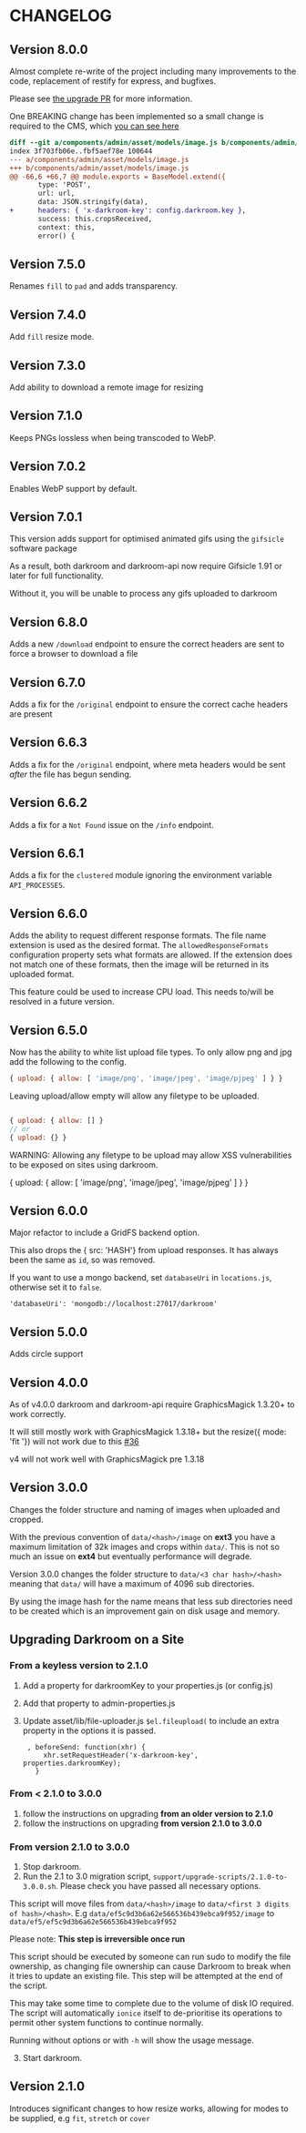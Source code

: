 # CHANGELOG

## Version 8.0.0

Almost complete re-write of the project including many improvements to the code, replacement of restify for express, and bugfixes.

Please see [the upgrade PR](https://github.com/clocklimited/Darkroom-api/pull/65) for more information.

One BREAKING change has been implemented so a small change is required to the CMS, which [you can see here](https://github.com/clocklimited/Contagious/commit/7df240458cad8882d6b7067814f84f110bd2fef3)

```diff
diff --git a/components/admin/asset/models/image.js b/components/admin/asset/models/image.js
index 3f703fb06e..fbf5aef78e 100644
--- a/components/admin/asset/models/image.js
+++ b/components/admin/asset/models/image.js
@@ -66,6 +66,7 @@ module.exports = BaseModel.extend({
       type: 'POST',
       url: url,
       data: JSON.stringify(data),
+      headers: { 'x-darkroom-key': config.darkroom.key },
       success: this.cropsReceived,
       context: this,
       error() {
```


## Version 7.5.0

Renames `fill` to `pad` and adds transparency.

## Version 7.4.0

Add `fill` resize mode.

## Version 7.3.0

Add ability to download a remote image for resizing

## Version 7.1.0

Keeps PNGs lossless when being transcoded to WebP.

## Version 7.0.2

Enables WebP support by default.

## Version 7.0.1

This version adds support for optimised animated gifs using the `gifsicle` software package

As a result, both darkroom and darkroom-api now require Gifsicle 1.91 or later for full functionality.

Without it, you will be unable to process any gifs uploaded to darkroom

## Version 6.8.0

Adds a new `/download` endpoint to ensure the correct headers are sent to force a browser to download a file

## Version 6.7.0

Adds a fix for the `/original` endpoint to ensure the correct cache headers are present

## Version 6.6.3

Adds a fix for the `/original` endpoint, where meta headers would be sent *after* the file has begun sending.

## Version 6.6.2

Adds a fix for a `Not Found` issue on the `/info` endpoint.

## Version 6.6.1

Adds a fix for the `clustered` module ignoring the environment variable `API_PROCESSES`.

## Version 6.6.0

Adds the ability to request different response formats. The file name extension is used as the desired format. The `allowedResponseFormats` configuration property sets what formats are allowed. If the extension does not match one of these formats, then the image will be returned in its uploaded format.

This feature could be used to increase CPU load. This needs to/will be resolved in a future version.

## Version 6.5.0

Now has the ability to white list upload file types. To only allow png and jpg add the following to the config.

```js
{ upload: { allow: [ 'image/png', 'image/jpeg', 'image/pjpeg' ] } }
```

Leaving upload/allow empty will allow any filetype to be uploaded.

```js

{ upload: { allow: [] }
// or
{ upload: {} }
```

WARNING: Allowing any filetype to be upload may allow XSS vulnerabilities to be exposed on sites using darkroom.

{ upload: { allow: [ 'image/png', 'image/jpeg', 'image/pjpeg' ] } }

## Version 6.0.0

Major refactor to include a GridFS backend option.

This also drops the { src: 'HASH'} from upload responses. It has always been the same as `id`, so was removed.

If you want to use a mongo backend, set `databaseUri` in `locations.js`, otherwise set it to `false`.

```
'databaseUri': 'mongodb://localhost:27017/darkroom'
```

## Version 5.0.0

Adds circle support

## Version 4.0.0

As of v4.0.0 darkroom and darkroom-api require GraphicsMagick 1.3.20+ to work correctly.

It will still mostly work with GraphicsMagick 1.3.18+ but the resize({ mode: 'fit '}) will not work due to this [#36](https://github.com/clocklimited/Darkroom-api/issues/36)

v4 will not work well with GraphicsMagick pre 1.3.18

## Version 3.0.0
Changes the folder structure and naming of images when uploaded and cropped.

With the previous convention of `data/<hash>/image` on **ext3** you have a maximum limitation of 32k images and crops within `data/`. This is not so much an issue on **ext4** but eventually performance will degrade.

Version 3.0.0 changes the folder structure to `data/<3 char hash>/<hash>` meaning that `data/` will have a maximum of 4096 sub directories.

By using the image hash for the name means that less sub directories need to be created which is an improvement gain on disk usage and memory.

## Upgrading Darkroom on a Site
### From a keyless version to 2.1.0

1. Add a property for darkroomKey to your properties.js (or config.js)
2. Add that property to admin-properties.js
3. Update asset/lib/file-uploader.js `$el.fileupload(` to include an extra property in the options it is passed.

        , beforeSend: function(xhr) {
            xhr.setRequestHeader('x-darkroom-key', properties.darkroomKey);
          }

### From < 2.1.0 to 3.0.0
1. follow the instructions on upgrading **from an older version to 2.1.0**
2. follow the instructions on upgrading **from version 2.1.0 to 3.0.0**

### From version 2.1.0 to 3.0.0
1. Stop darkroom.
2. Run the 2.1 to 3.0 migration script, `support/upgrade-scripts/2.1.0-to-3.0.0.sh`. Please check you have passed all necessary options.

  This script will move files from `data/<hash>/image` to `data/<first 3 digits of hash>/<hash>`. E.g `data/ef5c9d3b6a62e566536b439ebca9f952/image` to `data/ef5/ef5c9d3b6a62e566536b439ebca9f952`

   Please note: **This step is irreversible once run**

   This script should be executed by someone can run sudo to modify the file ownership, as changing file ownership can cause Darkroom to break when it tries to update an existing file. This step will be attempted at the end of the script.

  This may take some time to complete due to the volume of disk IO required. The script will automatically `ionice` itself to de-prioritise its operations to permit other system functions to continue normally.

 Running without options or with `-h` will show the usage message.

3. Start darkroom.

## Version 2.1.0
Introduces significant changes to how resize works, allowing for modes to be supplied, e.g `fit`, `stretch` or `cover`

